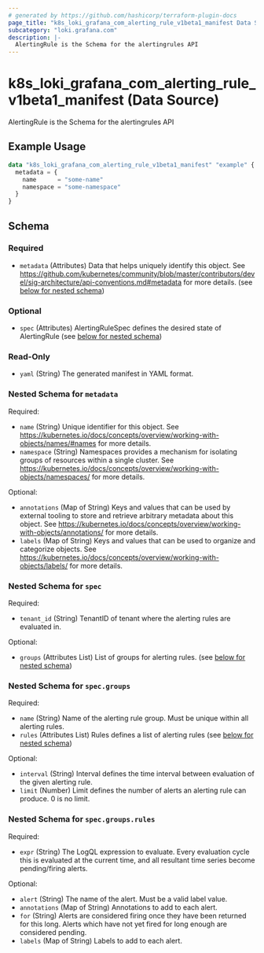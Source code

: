 ```yaml
---
# generated by https://github.com/hashicorp/terraform-plugin-docs
page_title: "k8s_loki_grafana_com_alerting_rule_v1beta1_manifest Data Source - terraform-provider-k8s"
subcategory: "loki.grafana.com"
description: |-
  AlertingRule is the Schema for the alertingrules API
---
```


# k8s_loki_grafana_com_alerting_rule_v1beta1_manifest (Data Source)

AlertingRule is the Schema for the alertingrules API

## Example Usage

```terraform
data "k8s_loki_grafana_com_alerting_rule_v1beta1_manifest" "example" {
  metadata = {
    name      = "some-name"
    namespace = "some-namespace"
  }
}
```

<!-- schema generated by tfplugindocs -->
## Schema

### Required

- `metadata` (Attributes) Data that helps uniquely identify this object. See https://github.com/kubernetes/community/blob/master/contributors/devel/sig-architecture/api-conventions.md#metadata for more details. (see [below for nested schema](#nestedatt--metadata))

### Optional

- `spec` (Attributes) AlertingRuleSpec defines the desired state of AlertingRule (see [below for nested schema](#nestedatt--spec))

### Read-Only

- `yaml` (String) The generated manifest in YAML format.

<a id="nestedatt--metadata"></a>
### Nested Schema for `metadata`

Required:

- `name` (String) Unique identifier for this object. See https://kubernetes.io/docs/concepts/overview/working-with-objects/names/#names for more details.
- `namespace` (String) Namespaces provides a mechanism for isolating groups of resources within a single cluster. See https://kubernetes.io/docs/concepts/overview/working-with-objects/namespaces/ for more details.

Optional:

- `annotations` (Map of String) Keys and values that can be used by external tooling to store and retrieve arbitrary metadata about this object. See https://kubernetes.io/docs/concepts/overview/working-with-objects/annotations/ for more details.
- `labels` (Map of String) Keys and values that can be used to organize and categorize objects. See https://kubernetes.io/docs/concepts/overview/working-with-objects/labels/ for more details.


<a id="nestedatt--spec"></a>
### Nested Schema for `spec`

Required:

- `tenant_id` (String) TenantID of tenant where the alerting rules are evaluated in.

Optional:

- `groups` (Attributes List) List of groups for alerting rules. (see [below for nested schema](#nestedatt--spec--groups))

<a id="nestedatt--spec--groups"></a>
### Nested Schema for `spec.groups`

Required:

- `name` (String) Name of the alerting rule group. Must be unique within all alerting rules.
- `rules` (Attributes List) Rules defines a list of alerting rules (see [below for nested schema](#nestedatt--spec--groups--rules))

Optional:

- `interval` (String) Interval defines the time interval between evaluation of the given alerting rule.
- `limit` (Number) Limit defines the number of alerts an alerting rule can produce. 0 is no limit.

<a id="nestedatt--spec--groups--rules"></a>
### Nested Schema for `spec.groups.rules`

Required:

- `expr` (String) The LogQL expression to evaluate. Every evaluation cycle this is evaluated at the current time, and all resultant time series become pending/firing alerts.

Optional:

- `alert` (String) The name of the alert. Must be a valid label value.
- `annotations` (Map of String) Annotations to add to each alert.
- `for` (String) Alerts are considered firing once they have been returned for this long. Alerts which have not yet fired for long enough are considered pending.
- `labels` (Map of String) Labels to add to each alert.
